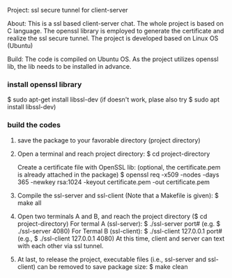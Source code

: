 Project: ssl secure tunnel for client-server

About:
This is a ssl based client-server chat. The whole project is based on C language. 
The openssl library is employed to generate the certificate and realize the ssl secure tunnel.
The project is developed based on Linux OS (Ubuntu)
 
Build:
The code is compiled on Ubuntu OS.
As the project utilizes openssl lib, the lib needs to be installed in advance.

### install openssl library 
$ sudo apt-get install libssl-dev
(if doesn't work, plase also try $ sudo apt install libssl-dev)
### build the codes
1. save the package to your favorable directory (project directory) 
2. Open a terminal and reach project directory: 
   $ cd project-directory

   Create a certificate file with OpenSSL lib: (optional, the certificate.pem is already attached in the package) 
   $ openssl req -x509 -nodes -days 365 -newkey rsa:1024 -keyout certificate.pem -out certificate.pem

3. Compile the ssl-server and ssl-client (Note that a Makefile is given):
   $ make all

4. Open two terminals A and B, and reach the project directory ($ cd project-directory)
   For termal A (ssl-server):
   $ ./ssl-server port#       (e.g. $ ./ssl-server 4080)
   For Termal B (ssl-client):
   $ ./ssl-client 127.0.0.1 port#   (e.g., $ ./ssl-client 127.0.0.1 4080)
   At this time, client and server can text with each other via ssl tunnel.

5. At last, to release the project, executable files (i.e., ssl-server and ssl-client) can be removed to save package size:
   $ make clean 
